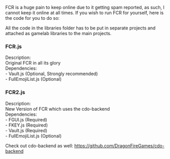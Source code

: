 FCR is a huge pain to keep online due to it getting spam reported, 
as such, I cannot keep it online at all times. If you wish to run 
FCR for yourself, here is the code for you to do so:

All the code in the libraries folder has to be put in separate 
projects and attached as gamelab libraries to the main projects.

<h3>FCR.js</h3>
Description:
<br>    Original FCR in all its glory<br>
Dependencies:
<br>- Vault.js (Optional, Strongly recommended)
<br>- FullEmojiList.js (Optional)

<h3>FCR2.js</h3>
Description:
<br>    New Version of FCR which uses the cdo-backend<br>
Dependencies:
<br>- FGUI.js (Required)
<br>- FKEY.js (Required)
<br>- Vault.js (Required)
<br>- FullEmojiList.js (Optional)

Check out cdo-backend as well:
https://github.com/DragonFireGames/cdo-backend
